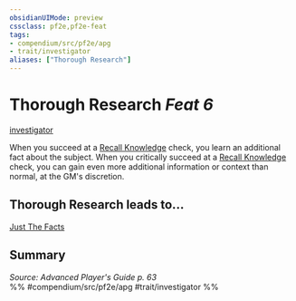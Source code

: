 ```yaml
---
obsidianUIMode: preview
cssclass: pf2e,pf2e-feat
tags:
- compendium/src/pf2e/apg
- trait/investigator
aliases: ["Thorough Research"]
---
```

# Thorough Research  *Feat 6*  
[investigator](/rules/traits/investigator-apg.md)  


When you succeed at a [Recall Knowledge](/rules/actions/recall-knowledge.md) check, you learn an additional fact about the subject. When you critically succeed at a [Recall Knowledge](/rules/actions/recall-knowledge.md) check, you can gain even more additional information or context than normal, at the GM's discretion.

## Thorough Research leads to...

[Just The Facts](/compendium/feats/just-the-facts-apg.md)

## Summary

*Source: Advanced Player's Guide p. 63*  
%% #compendium/src/pf2e/apg #trait/investigator %%